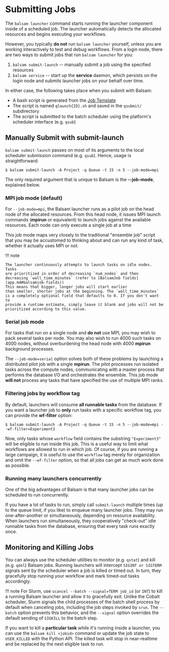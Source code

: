 Submitting Jobs
===============

The `balsam launcher` command starts running the launcher
component inside of a scheduled job. The launcher automatically detects
the allocated resources and begins executing your workflows.

However, you typically **do not** run `balsam launcher`
yourself, unless you are working interactively to test and debug
workflows. From a login node, there are two ways to submit jobs that run
`balsam launcher` for you:

1.  `balsam submit-launch` -- manually
    submit a job using the specified resources
2.  `balsam service` -- start up the
    **service** daemon, which persists on the login node and submits
    launcher jobs on your behalf over time.

In either case, the following takes place when you submit with Balsam:

-   A bash script is generated from the [Job Template](configuration.md)
-   The script is named `qlaunch{ID}.sh`
    and saved in the `qsubmit/` subdirectory
-   The script is submitted to the batch scheduler using the platform's
    scheduler interface (e.g. `qsub`)

Manually Submit with **submit-launch**
--------------------------------------

`balsam submit-launch` passes on most of
its arguments to the local scheduler submission command (e.g.
`qsub`). Hence, usage is straightforward:

``` {.bash}
$ balsam submit-launch -A Project -q Queue -t 15 -n 5 --job-mode=mpi
```

The only required argument that is unique to Balsam is the
**\--job-mode**, explained below.

### MPI job mode (default)

For `--job-mode=mpi`, the Balsam launcher
runs as a pilot job on the head node of the allocated resources. From
this head node, it issues MPI launch commands (**mpirun** or equivalent)
to launch jobs against the available resources. Each node can only execute
a single job at a time

This job mode maps very closely to the traditional \"ensemble job\"
script that you may be accustomed to thinking about and can run any kind
of task, whether it actually uses MPI or not.

!!! note

    The launcher continuously attempts to launch tasks on idle nodes. Tasks
    are prioritized in order of decreasing `num_nodes` and then
    decreasing `wall_time_minutes` (refer to [BalsamJob fields](app.md#balsamjob-fields))
    This means that bigger, longer jobs will start earlier
    than smaller, shorter jobs at the beginning. The `wall_time_minutes`
    is a completely optional field that defaults to 0. If you don't want to
    provide a runtime estimate, simply leave it blank and jobs will not be
    prioritized according to this value.

### Serial job mode

For tasks that run on a single node and **do not** use MPI, you may wish
to pack several tasks per node. You may also wish to run 4000 such tasks
on 4000 nodes, without overburdening the head node with 4000 **mpirun**
background processes.

The `--job-mode=serial` option solves both of these
problems by launching a distributed pilot job with a single **mpirun**.
The pilot processes run isolated tasks across the compute nodes, communicating
with a master process that performs the database I/O and orchestrates the ensemble.
This job mode **will not** process any tasks that have specified the use of
multiple MPI ranks.

### Filtering jobs by workflow tag

By default, launchers will consume **all runnable tasks** from the
database. If you want a launcher job to **only** run tasks with a
specific workflow tag, you can provide the **wf-filter** option:

``` {.bash}
$ balsam submit-launch -A Project -q Queue -t 15 -n 5 --job-mode=mpi --wf-filter=Experiment3
```

Now, only tasks whose `workflow` field contains the substring `"Experiment3"`
will be eligible to run inside this job. This is a useful way to limit what
workflows are allowed to run in which job. Of course, if you are running a
large campaign, it is useful to use the `workflow` tag merely for
organization and omit the `--wf-filter` option, so that all jobs can get as
much work done as possible.

### Running many launchers concurrently

One of the big advantages of Balsam is that many launcher jobs can be scheduled to run concurrently.

If you have a lot of tasks to run, simply call
`submit-launch` multiple times (up to the
queue limit, if you like) to enqueue many launcher jobs. They may run
one-after-another or simultaneously, depending on resource availability.
When launchers run simultaneously, they cooperatively "check-out" idle
runnable tasks from the database, ensuring that every task runs exactly
once.


Monitoring and Killing Jobs
---------------------------

You can always use the scheduler utilities to monitor (e.g.
`qstat`) and kill (e.g. `qdel`) Balsam jobs. Running launchers
will intercept `SIGINT or SIGTERM` signals
sent by the scheduler when a job is killed or timed out. In turn, they
gracefully stop running your workflow and mark timed-out tasks
accordingly.

!!! note
    For Slurm, use `scancel --batch --signal=TERM job_id` (or `INT`) to kill
    a running Balsam launcher and allow it to gracefully exit. Unlike the
    Cobalt scheduler, Slurm signals the child processes of the batch shell
    process by default when canceling jobs, including the job steps invoked
    by `srun`. The `--batch` option prevents this behavior, and the
    `--signal` option overrides the default sending of `SIGKILL` to the batch
    step.

If you want to kill a **particular task** while it\'s running inside a
launcher, you can use the `balsam kill <jobid>` command or update the job
state to `USER_KILLED` with the Python API. The killed task will stop in
near-realtime and be replaced by the next eligible task to run.
